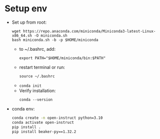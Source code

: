 

# Setup env

- Set up from root:
  ```
  wget https://repo.anaconda.com/miniconda/Miniconda3-latest-Linux-x86_64.sh -O miniconda.sh
  bash miniconda.sh -b -p $HOME/miniconda
  ```
  - to ~/.bashrc, add:
    ```
    export PATH="$HOME/miniconda/bin:$PATH"
    ```
  - restart terminal or run:
    ```
    source ~/.bashrc
    ```
  - ```conda init```
  - Verify installation:
    ```
    conda --version
    ```

- conda env:
    ```bash
    conda create -n open-instruct python=3.10
    conda activate open-instruct
    pip install .
    pip install beaker-py==1.32.2
    ```